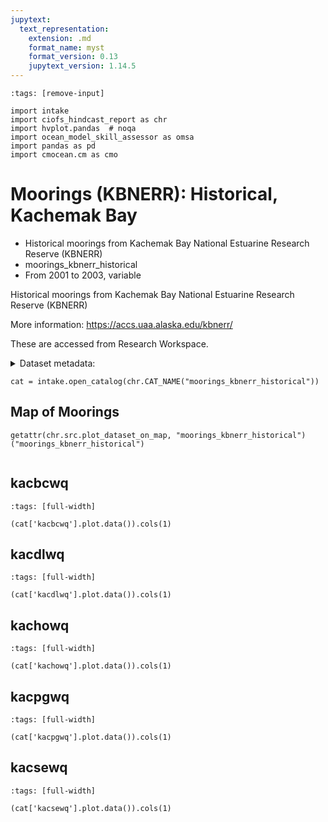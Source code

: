 ```yaml
---
jupytext:
  text_representation:
    extension: .md
    format_name: myst
    format_version: 0.13
    jupytext_version: 1.14.5
---
```


```{code-cell}
:tags: [remove-input]

import intake
import ciofs_hindcast_report as chr
import hvplot.pandas  # noqa
import ocean_model_skill_assessor as omsa
import pandas as pd
import cmocean.cm as cmo
```

# Moorings (KBNERR): Historical, Kachemak Bay

* Historical moorings from Kachemak Bay National Estuarine Research Reserve (KBNERR)
* moorings_kbnerr_historical
* From 2001 to 2003, variable

Historical moorings from Kachemak Bay National Estuarine Research Reserve (KBNERR)
    
More information: https://accs.uaa.alaska.edu/kbnerr/


These are accessed from Research Workspace.

<details><summary>Dataset metadata:</summary>

|    | Dataset   | featuretype   |   maxLatitude |   maxLongitude | maxTime             |   minLatitude |   minLongitude | minTime             | urlpath                                                            |
|---:|:----------|:--------------|--------------:|---------------:|:--------------------|--------------:|---------------:|:--------------------|:-------------------------------------------------------------------|
|  0 | kacbcwq   | timeSeries    |       59.7057 |       -151.109 | 2003-09-24 17:30:00 |       59.7057 |       -151.109 | 2002-06-18 11:30:00 | https://researchworkspace.com/files/42202441/kacbcwq_subsetted.csv |
|  1 | kacdlwq   | timeSeries    |       59.6023 |       -151.41  | 2002-12-31 23:30:00 |       59.6023 |       -151.41  | 2002-10-24 10:00:00 | https://researchworkspace.com/files/42202443/kacdlwq_subsetted.csv |
|  2 | kachowq   | timeSeries    |       59.6023 |       -151.41  | 2002-11-20 12:30:00 |       59.6023 |       -151.41  | 2001-07-12 07:45:00 | https://researchworkspace.com/files/42202445/kachowq_subsetted.csv |
|  3 | kacpgwq   | timeSeries    |       59.3705 |       -151.896 | 2003-09-24 15:30:00 |       59.3705 |       -151.896 | 2002-06-21 10:00:00 | https://researchworkspace.com/files/42202447/kacpgwq_subsetted.csv |
|  4 | kacsewq   | timeSeries    |       59.441  |       -151.721 | 2003-12-31 23:30:00 |       59.441  |       -151.721 | 2001-08-17 15:15:00 | https://researchworkspace.com/files/42202449/kacsewq_subsetted.csv |

</details>



```{code-cell}
cat = intake.open_catalog(chr.CAT_NAME("moorings_kbnerr_historical"))
```

## Map of Moorings
    

```{code-cell}
getattr(chr.src.plot_dataset_on_map, "moorings_kbnerr_historical")("moorings_kbnerr_historical")
    
```

## kacbcwq
        

```{code-cell}
:tags: [full-width]

(cat['kacbcwq'].plot.data()).cols(1)
```

## kacdlwq
        

```{code-cell}
:tags: [full-width]

(cat['kacdlwq'].plot.data()).cols(1)
```

## kachowq
        

```{code-cell}
:tags: [full-width]

(cat['kachowq'].plot.data()).cols(1)
```

## kacpgwq
        

```{code-cell}
:tags: [full-width]

(cat['kacpgwq'].plot.data()).cols(1)
```

## kacsewq
        

```{code-cell}
:tags: [full-width]

(cat['kacsewq'].plot.data()).cols(1)
```

